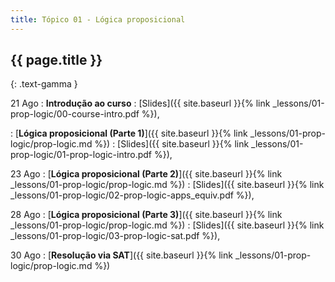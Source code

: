 ```yaml
---
title: Tópico 01 - Lógica proposicional
---
```


## {{ page.title }}
{: .text-gamma }

21 Ago
: **Introdução ao curso**
  : [Slides]({{ site.baseurl }}{% link _lessons/01-prop-logic/00-course-intro.pdf %}),

: [**Lógica proposicional (Parte 1)**]({{ site.baseurl }}{% link _lessons/01-prop-logic/prop-logic.md %})
  : [Slides]({{ site.baseurl }}{% link _lessons/01-prop-logic/01-prop-logic-intro.pdf %}),

23 Ago
: [**Lógica proposicional (Parte 2)**]({{ site.baseurl }}{% link _lessons/01-prop-logic/prop-logic.md %})
  : [Slides]({{ site.baseurl }}{% link _lessons/01-prop-logic/02-prop-logic-apps_equiv.pdf %}),

28 Ago
: [**Lógica proposicional (Parte 3)**]({{ site.baseurl }}{% link _lessons/01-prop-logic/prop-logic.md %})
  : [Slides]({{ site.baseurl }}{% link _lessons/01-prop-logic/03-prop-logic-sat.pdf %}),

30 Ago
: [**Resolução via SAT**]({{ site.baseurl }}{% link _lessons/01-prop-logic/prop-logic.md %})

